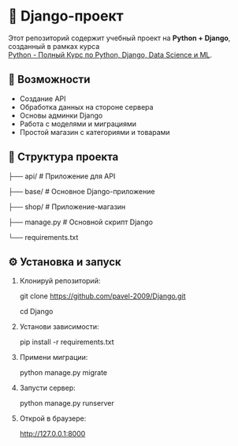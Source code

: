 # 🐍 Django-проект

Этот репозиторий содержит учебный проект на **Python + Django**, созданный в рамках курса  
[Python - Полный Курс по Python, Django, Data Science и ML](https://www.udemy.com/course/python-ru/?couponCode=KEEPLEARNING).

## 🚀 Возможности

- Создание API
- Обработка данных на стороне сервера
- Основы админки Django
- Работа с моделями и миграциями
- Простой магазин с категориями и товарами

## 📁 Структура проекта
├── api/ # Приложение для API

├── base/ # Основное Django-приложение

├── shop/ # Приложение-магазин

├── manage.py # Основной скрипт Django

└── requirements.txt

## ⚙️ Установка и запуск

1. Клонируй репозиторий:

   git clone https://github.com/pavel-2009/Django.git

   cd Django

2. Установи зависимости:

   pip install -r requirements.txt

3. Примени миграции:

   python manage.py migrate

4. Запусти сервер:

   python manage.py runserver

5. Открой в браузере:

   http://127.0.0.1:8000
